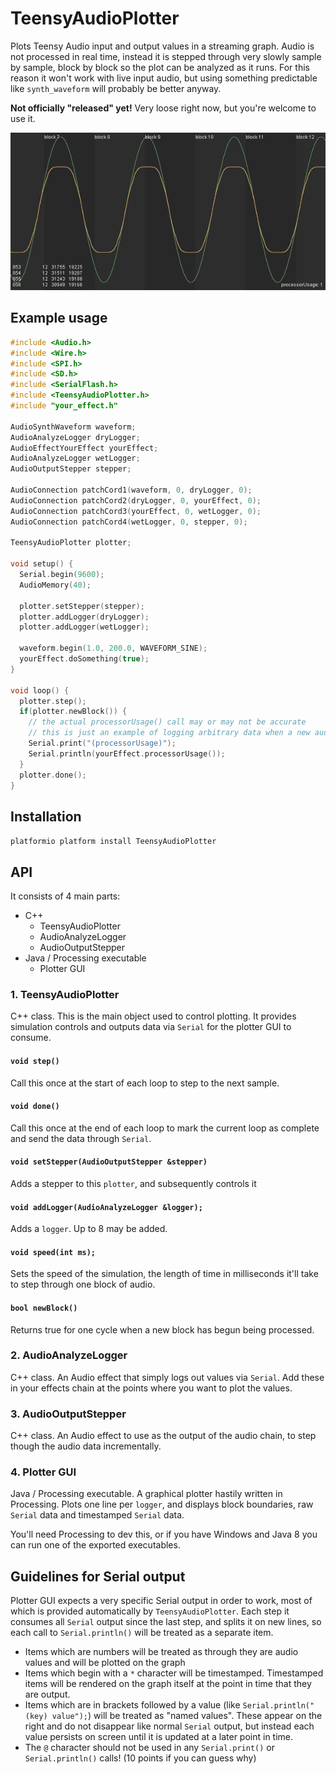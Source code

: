 # TeensyAudioPlotter

Plots Teensy Audio input and output values in a streaming graph. Audio is not processed in real time, instead it is stepped through very slowly sample by sample, block by block so the plot can be analyzed as it runs. For this reason it won't work with live input audio, but using something predictable like `synth_waveform` will probably be better anyway.

**Not officially "released" yet!** Very loose right now, but you're welcome to use it.

![Waveshaper input vs output](https://github.com/dxinteractive/TeensyAudioWaveshaper/blob/master/docs/example2.gif)

## Example usage

```c++
#include <Audio.h>
#include <Wire.h>
#include <SPI.h>
#include <SD.h>
#include <SerialFlash.h>
#include <TeensyAudioPlotter.h>
#include "your_effect.h"

AudioSynthWaveform waveform;
AudioAnalyzeLogger dryLogger;
AudioEffectYourEffect yourEffect;
AudioAnalyzeLogger wetLogger;
AudioOutputStepper stepper;

AudioConnection patchCord1(waveform, 0, dryLogger, 0);
AudioConnection patchCord2(dryLogger, 0, yourEffect, 0);
AudioConnection patchCord3(yourEffect, 0, wetLogger, 0);
AudioConnection patchCord4(wetLogger, 0, stepper, 0);

TeensyAudioPlotter plotter;

void setup() {
  Serial.begin(9600);
  AudioMemory(40);

  plotter.setStepper(stepper);
  plotter.addLogger(dryLogger);
  plotter.addLogger(wetLogger);

  waveform.begin(1.0, 200.0, WAVEFORM_SINE);
  yourEffect.doSomething(true);
}

void loop() {
  plotter.step();
  if(plotter.newBlock()) {
    // the actual processorUsage() call may or may not be accurate
    // this is just an example of logging arbitrary data when a new audio block is processed
    Serial.print("(processorUsage)");
    Serial.println(yourEffect.processorUsage());
  }
  plotter.done();
}

```

## Installation

`platformio platform install TeensyAudioPlotter`

## API

It consists of 4 main parts:
- C++
  - TeensyAudioPlotter
  - AudioAnalyzeLogger
  - AudioOutputStepper
- Java / Processing executable
  - Plotter GUI

### 1. TeensyAudioPlotter

C++ class. This is the main object used to control plotting. It provides simulation controls and outputs data via `Serial` for the plotter GUI to consume.

#### `void step()`

Call this once at the start of each loop to step to the next sample.

#### `void done()`

Call this once at the end of each loop to mark the current loop as complete and send the data through `Serial`.
#### `void setStepper(AudioOutputStepper &stepper)`

Adds a stepper to this `plotter`, and subsequently controls it

#### `void addLogger(AudioAnalyzeLogger &logger);`

Adds a `logger`. Up to 8 may be added.

#### `void speed(int ms);`

Sets the speed of the simulation, the length of time in milliseconds it'll take to step through one block of audio.

#### `bool newBlock()`

Returns true for one cycle when a new block has begun being processed.

### 2. AudioAnalyzeLogger

C++ class. An Audio effect that simply logs out values via `Serial`. Add these in your effects chain at the points where you want to plot the values.

### 3. AudioOutputStepper

C++ class. An Audio effect to use as the output of the audio chain, to step though the audio data incrementally.

### 4. Plotter GUI

Java / Processing executable. A graphical plotter hastily written in Processing. Plots one line per `logger`, and displays block boundaries, raw `Serial` data and timestamped `Serial` data.

You'll need Processing to dev this, or if you have Windows and Java 8 you can run one of the exported executables.

## Guidelines for Serial output

Plotter GUI expects a very specific Serial output in order to work, most of which is provided automatically by `TeensyAudioPlotter`. Each step it consumes all `Serial` output since the last step, and splits it on new lines, so each call to `Serial.println()` will be treated as a separate item.

- Items which are numbers will be treated as through they are audio values and will be plotted on the graph
- Items which begin with a `*` character will be timestamped. Timestamped items will be rendered on the graph itself at the point in time that they are output.
- Items which are in brackets followed by a value (like `Serial.println("(key) value");`) will be treated as "named values". These appear on the right and do not disappear like normal `Serial` output, but instead each value persists on screen until it is updated at a later point in time.
- The `@` character should not be used in any `Serial.print()` or `Serial.println()` calls! (10 points if you can guess why)

